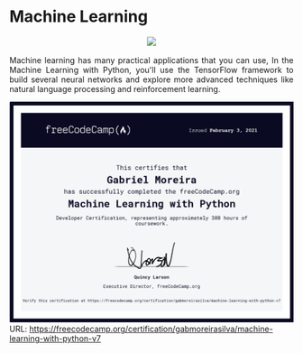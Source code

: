 # Machine Learning
<p align="center"><img src="https://www.tensorflow.org/site-assets/images/marketing/icon/icon-all-tensorflow-white.png?hl=pt-br"></p>
<p align="justify">Machine learning has many practical applications that you can use, In the Machine Learning with Python, you'll use the TensorFlow framework to build several neural networks and explore more advanced techniques like natural language processing and reinforcement learning.</p>


![Certificado FreeCodeCamp](https://raw.githubusercontent.com/GabMoreiraSilva/FreeCodeCampBarboca/main/Screenshot%202021-08-12%20at%2002-13-09%20freeCodeCamp%20org.png)
URL: https://freecodecamp.org/certification/gabmoreirasilva/machine-learning-with-python-v7
